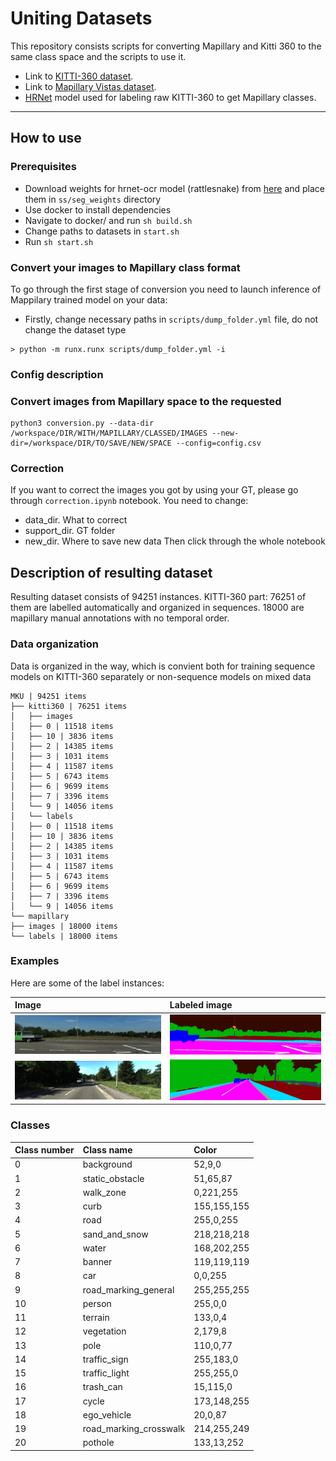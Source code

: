 # Uniting Datasets
This repository consists scripts for converting Mapillary and Kitti 360 to the same class space and the scripts to use it.

- Link to [KITTI-360 dataset](http://www.cvlibs.net/datasets/kitti-360/).
- Link to [Mapillary Vistas dataset](https://www.mapillary.com/dataset/vistas).
- [HRNet](https://github.com/NVIDIA/semantic-segmentation) model used for labeling raw KITTI-360 to get Mapillary classes.

---
## How to use
### Prerequisites
- Download weights for hrnet-ocr model (rattlesnake) from [here](https://drive.google.com/drive/folders/1fs-uLzXvmsISbS635eRZCc5uzQdBIZ_U) and place them in ```ss/seg_weights``` directory
- Use docker to install dependencies
- Navigate to docker/ and run ```sh build.sh```
- Change paths to datasets in ```start.sh```
- Run ```sh start.sh```
### Convert your images to Mapillary class format
To go through the first stage of conversion you need to launch inference of Mappilary trained model on your data:
- Firstly, change necessary paths in ```scripts/dump_folder.yml``` file, do not change the dataset type
```
> python -m runx.runx scripts/dump_folder.yml -i
```
### Config description

### Convert images from Mapillary space to the requested
```
python3 conversion.py --data-dir /workspace/DIR/WITH/MAPILLARY/CLASSED/IMAGES --new-dir=/workspace/DIR/TO/SAVE/NEW/SPACE --config=config.csv
```
### Correction
If you want to correct the images you got by using your GT, please go through ```correction.ipynb``` notebook. You need to change:
- data_dir. What to correct
- support_dir. GT folder
- new_dir. Where to save new data
Then click through the whole notebook
## Description of resulting dataset
Resulting dataset consists of 94251 instances. KITTI-360 part: 76251 of them are labelled automatically and organized in sequences. 18000 are mapillary manual annotations with no temporal order.
### Data organization

Data is organized in the way, which is convient both for training sequence models on KITTI-360 separately or non-sequence models on mixed data
```
MKU | 94251 items
├── kitti360 | 76251 items
│   ├── images
│   ├── 0 | 11518 items
│   ├── 10 | 3836 items
│   ├── 2 | 14385 items
│   ├── 3 | 1031 items
│   ├── 4 | 11587 items
│   ├── 5 | 6743 items
│   ├── 6 | 9699 items
│   ├── 7 | 3396 items
│   └── 9 | 14056 items
│   └── labels
│   ├── 0 | 11518 items
│   ├── 10 | 3836 items
│   ├── 2 | 14385 items
│   ├── 3 | 1031 items
│   ├── 4 | 11587 items
│   ├── 5 | 6743 items
│   ├── 6 | 9699 items
│   ├── 7 | 3396 items
│   └── 9 | 14056 items
└── mapillary
├── images | 18000 items
└── labels | 18000 items
```

### Examples

Here are some of the label instances:

| Image | Labeled image |
| :---------------- | :--------------- |
|<img src="md_materials/in_0000000163.png" width="650">|<img src="md_materials/new_0000000163_prediction.png" width="650">|
|<img src="md_materials/in_0000000286.png" width="650">|<img src="md_materials/new_0000000286_prediction.png" width="650">|


### Classes

| Class number | Class name | Color |
| :---------------- | :--------------- | :----- |
| 0 | background | 52,9,0 |
| 1 | static_obstacle | 51,65,87 |
| 2 | walk_zone | 0,221,255 |
| 3 | curb | 155,155,155 |
| 4 | road | 255,0,255 |
| 5 | sand_and_snow | 218,218,218 |
| 6 | water | 168,202,255 |
| 7 | banner | 119,119,119 |
| 8 | car | 0,0,255 |
| 9 | road_marking_general | 255,255,255 |
| 10 | person | 255,0,0 |
| 11 | terrain | 133,0,4 |
| 12 | vegetation | 2,179,8 |
| 13 | pole | 110,0,77 |
| 14 | traffic_sign | 255,183,0 |
| 15 | traffic_light | 255,255,0 |
| 16 | trash_can | 15,115,0 |
| 17 | cycle | 173,148,255 |
| 18 | ego_vehicle | 20,0,87 |
| 19 | road_marking_crosswalk | 214,255,249 |
| 20 | pothole | 133,13,252 |
